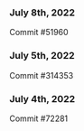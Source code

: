 ### July 8th, 2022

Commit #51960

### July 5th, 2022

Commit #314353


### July 4th, 2022

Commit #72281

